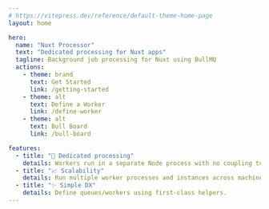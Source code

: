 ```yaml
---
# https://vitepress.dev/reference/default-theme-home-page
layout: home

hero:
  name: "Nuxt Processor"
  text: "Dedicated processing for Nuxt apps"
  tagline: Background job processing for Nuxt using BullMQ
  actions:
    - theme: brand
      text: Get Started
      link: /getting-started
    - theme: alt
      text: Define a Worker
      link: /define-worker
    - theme: alt
      text: Bull Board
      link: /bull-board

features:
  - title: "🚀 Dedicated processing"
    details: Workers run in a separate Node process with no coupling to your web server.
  - title: "📈 Scalability"
    details: Run multiple worker processes and instances across machines.
  - title: "✨ Simple DX"
    details: Define queues/workers using first-class helpers.
---
```

